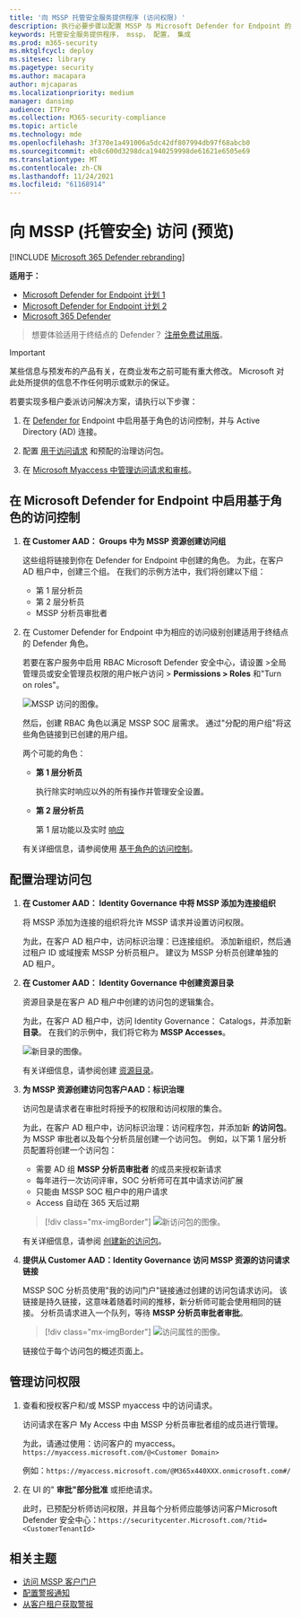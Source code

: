 ```yaml
---
title: '向 MSSP 托管安全服务提供程序 (访问权限) '
description: 执行必要步骤以配置 MSSP 与 Microsoft Defender for Endpoint 的集成
keywords: 托管安全服务提供程序， mssp， 配置， 集成
ms.prod: m365-security
ms.mktglfcycl: deploy
ms.sitesec: library
ms.pagetype: security
ms.author: macapara
author: mjcaparas
ms.localizationpriority: medium
manager: dansimp
audience: ITPro
ms.collection: M365-security-compliance
ms.topic: article
ms.technology: mde
ms.openlocfilehash: 3f370e1a491006a5dc42df807994db97f68abcb0
ms.sourcegitcommit: eb8c600d3298dca1940259998de61621e6505e69
ms.translationtype: MT
ms.contentlocale: zh-CN
ms.lasthandoff: 11/24/2021
ms.locfileid: "61168914"
---
```

# <a name="grant-managed-security-service-provider-mssp-access-preview"></a>向 MSSP (托管安全) 访问 (预览) 

[!INCLUDE [Microsoft 365 Defender rebranding](../../includes/microsoft-defender.md)]

**适用于：**
- [Microsoft Defender for Endpoint 计划 1](https://go.microsoft.com/fwlink/p/?linkid=2154037)
- [Microsoft Defender for Endpoint 计划 2](https://go.microsoft.com/fwlink/p/?linkid=2154037)
- [Microsoft 365 Defender](https://go.microsoft.com/fwlink/?linkid=2118804)

> 想要体验适用于终结点的 Defender？ [注册免费试用版](https://signup.microsoft.com/create-account/signup?products=7f379fee-c4f9-4278-b0a1-e4c8c2fcdf7e&ru=https://aka.ms/MDEp2OpenTrial?ocid=docs-mssp-support-abovefoldlink)。

> [!IMPORTANT]
> 某些信息与预发布的产品有关，在商业发布之前可能有重大修改。 Microsoft 对此处所提供的信息不作任何明示或默示的保证。

若要实现多租户委派访问解决方案，请执行以下步骤：

1. 在 [Defender for](rbac.md) Endpoint 中启用基于角色的访问控制，并与 Active Directory (AD) 连接。

2. 配置 [用于访问请求](/azure/active-directory/governance/identity-governance-overview) 和预配的治理访问包。

3. 在 [Microsoft Myaccess 中管理访问请求和审核](/azure/active-directory/governance/entitlement-management-request-approve)。

## <a name="enable-role-based-access-controls-in-microsoft-defender-for-endpoint"></a>在 Microsoft Defender for Endpoint 中启用基于角色的访问控制

1. **在 Customer AAD： Groups 中为 MSSP 资源创建访问组**

    这些组将链接到你在 Defender for Endpoint 中创建的角色。 为此，在客户 AD 租户中，创建三个组。 在我们的示例方法中，我们将创建以下组：

    - 第 1 层分析员
    - 第 2 层分析员
    - MSSP 分析员审批者

2. 在 Customer Defender for Endpoint 中为相应的访问级别创建适用于终结点的 Defender 角色。

    若要在客户服务中启用 RBAC Microsoft Defender 安全中心，请设置 >全局管理员或安全管理员权限的用户帐户访问 > **Permissions > Roles** 和"Turn on roles"。

    ![MSSP 访问的图像。](images/mssp-access.png)

    然后，创建 RBAC 角色以满足 MSSP SOC 层需求。 通过"分配的用户组"将这些角色链接到已创建的用户组。

    两个可能的角色：

    - **第 1 层分析员**

      执行除实时响应以外的所有操作并管理安全设置。

    - **第 2 层分析员**

      第 1 层功能以及实时 [响应](live-response.md)

    有关详细信息，请参阅使用 [基于角色的访问控制](rbac.md)。

## <a name="configure-governance-access-packages"></a>配置治理访问包

1. **在 Customer AAD： Identity Governance 中将 MSSP 添加为连接组织**

    将 MSSP 添加为连接的组织将允许 MSSP 请求并设置访问权限。

    为此，在客户 AD 租户中，访问标识治理：已连接组织。 添加新组织，然后通过租户 ID 或域搜索 MSSP 分析员租户。 建议为 MSSP 分析员创建单独的 AD 租户。

2. **在 Customer AAD： Identity Governance 中创建资源目录**

    资源目录是在客户 AD 租户中创建的访问包的逻辑集合。

    为此，在客户 AD 租户中，访问 Identity Governance： Catalogs，并添加新 **目录**。 在我们的示例中，我们将它称为 **MSSP Accesses**。

    ![新目录的图像。](images/goverance-catalog.png)

    有关详细信息，请参阅创建 [资源目录](/azure/active-directory/governance/entitlement-management-catalog-create)。

3. **为 MSSP 资源创建访问包客户AAD：标识治理**

    访问包是请求者在审批时将授予的权限和访问权限的集合。

    为此，在客户 AD 租户中，访问标识治理：访问程序包，并添加新 **的访问包**。 为 MSSP 审批者以及每个分析员层创建一个访问包。 例如，以下第 1 层分析员配置将创建一个访问包：

    - 需要 AD 组 **MSSP 分析员审批者** 的成员来授权新请求
    - 每年进行一次访问评审，SOC 分析师可在其中请求访问扩展
    - 只能由 MSSP SOC 租户中的用户请求
    - Access 自动在 365 天后过期

    > [!div class="mx-imgBorder"]
    > ![新访问包的图像。](images/new-access-package.png)

    有关详细信息，请参阅 [创建新的访问包](/azure/active-directory/governance/entitlement-management-access-package-create)。

4. **提供从 Customer AAD：Identity Governance 访问 MSSP 资源的访问请求链接**

    MSSP SOC 分析员使用"我的访问门户"链接通过创建的访问包请求访问。 该链接是持久链接，这意味着随着时间的推移，新分析师可能会使用相同的链接。 分析员请求进入一个队列，等待 **MSSP 分析员审批者审批**。

    > [!div class="mx-imgBorder"]
    > ![访问属性的图像。](images/access-properties.png)

    链接位于每个访问包的概述页面上。

## <a name="manage-access"></a>管理访问权限

1. 查看和授权客户和/或 MSSP myaccess 中的访问请求。

    访问请求在客户 My Access 中由 MSSP 分析员审批者组的成员进行管理。

    为此，请通过使用：访问客户的 myaccess。 `https://myaccess.microsoft.com/@<Customer Domain>`

    例如：`https://myaccess.microsoft.com/@M365x440XXX.onmicrosoft.com#/`

2. 在 UI 的" **审批"部分批准** 或拒绝请求。

    此时，已预配分析师访问权限，并且每个分析师应能够访问客户Microsoft Defender 安全中心：`https://securitycenter.Microsoft.com/?tid=<CustomerTenantId>`

## <a name="related-topics"></a>相关主题

- [访问 MSSP 客户门户](access-mssp-portal.md)
- [配置警报通知](configure-mssp-notifications.md)
- [从客户租户获取警报](fetch-alerts-mssp.md)
